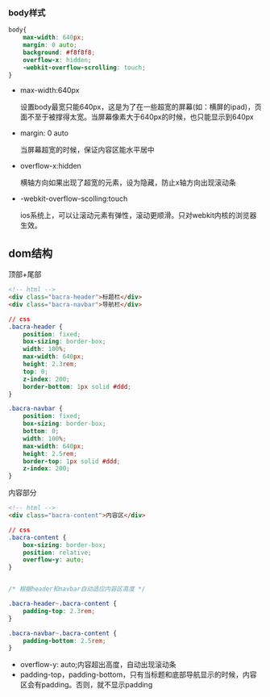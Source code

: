 ### body样式

```css
body{
    max-width: 640px;
    margin: 0 auto;
    background: #f8f8f8;
    overflow-x: hidden;
    -webkit-overflow-scrolling: touch;
}
```

- max-width:640px

  设置body最宽只能640px，这是为了在一些超宽的屏幕(如：横屏的ipad)，页面不至于被撑得太宽。当屏幕像素大于640px的时候，也只能显示到640px

- margin: 0 auto

  当屏幕超宽的时候，保证内容区能水平居中

- overflow-x:hidden

  横轴方向如果出现了超宽的元素，设为隐藏，防止x轴方向出现滚动条

- -webkit-overflow-scolling:touch

  ios系统上，可以让滚动元素有弹性，滚动更顺滑。只对webkit内核的浏览器生效。

## dom结构

顶部+尾部

```html
<!-- html -->
<div class="bacra-header">标题栏</div>
<div class="bacra-navbar">导航栏</div>
```

```css
// css
.bacra-header {
    position: fixed;
    box-sizing: border-box;
    width: 100%;
    max-width: 640px;
    height: 2.3rem;
    top: 0;
    z-index: 200;
    border-bottom: 1px solid #ddd;
}

.bacra-navbar {
    position: fixed;
    box-sizing: border-box;
    bottom: 0;
    width: 100%;
    max-width: 640px;
    height: 2.5rem;
    border-top: 1px solid #ddd;
    z-index: 200;
}
```

内容部分

```html
<!-- html -->
<div class="bacra-content">内容区</div>
```

```css
// css
.bacra-content {
    box-sizing: border-box;
    position: relative;
    overflow-y: auto;
}


/* 根据header和navbar自动适应内容区高度 */

.bacra-header~.bacra-content {
    padding-top: 2.3rem;
}

.bacra-navbar~.bacra-content {
    padding-bottom: 2.5rem;
}
```

- overflow-y: auto;内容超出高度，自动出现滚动条
- padding-top，padding-bottom，只有当标题和底部导航显示的时候，内容区会有padding。否则，就不显示padding